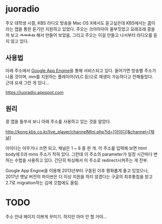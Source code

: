 # juoradio
주오 대학생 시절, KBS 라디오 방송을 Mac OS X에서도 듣고싶은데 KBS에서는 [콩](http://www.kbs.co.kr/radio/kong/)이라는 앱을 통한 듣기만 지원하고 있었다. 주오는 크아아아아 울부짓었고 요래조래 콩을 까 보고 ~~ㅋㄲㅈㅁ~~ 해서 만들어 보았음. 그리고 주오는 이걸 만들고 나서부터 라디오를 듣지 않고 있다.

## 사용법
아래 주소에서 [Google App Engine](https://cloud.google.com)을 통해 서비스되고 있다. 들어가면 방송별 주소가 나올 것이며, mm를 지원하는 플레이어(VLC 등)으로 재생이 가능하다고 전해들었다. 근데 요새 그런 게 있나...

https://juoradio.appspot.com

## 원리
콩 앱을 들쑤셔 보니 아래 주소를 사용하고 있는 것을 알았다.

http://kong.kbs.co.kr/live_player/channelMini.php?id=[아이디]&channel=[채널]

아이디는 아무거나 쓰면 되고, 채널은 1 ~ 8 중 한 개. 이 주소를 입력해 보면 html body에 0과 mms 주소가 적혀 있다. 그런데 이 주소의 parameter가 일정 시간마다 변하는 수법을 사용하고 있다. 간단히 파싱해서 이 주소로 redirect시켜주는 게 전부.

Google App Engine을 이용해 2013년부터 구동된 이후 평화롭게 돌고 있었으나, 2017년 옛날 버전의 파이썬은 더 이상 지원을 하지 않겠다는 구글의 최후통첩을 받고 2.7로 migration하는 김에 깃헙에도 올림.

# TODO
주소 안내 페이지 이쁘게 꾸미기. 하지만 아마 안 할 거야...
